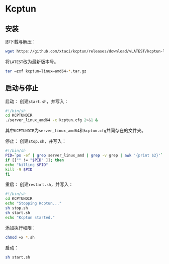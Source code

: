 # Kcptun

## 安装

即下载与解压：
```bash
wget https://github.com/xtaci/kcptun/releases/download/vLATEST/kcptun-linux-amd64-LATEST.tar.gz
```

将`LATEST`改为最新版本号。

```bash
tar –zxf kcptun–linux–amd64-*.tar.gz
```

## 启动与停止

启动：
创建`start.sh`，并写入：
```bash
#!/bin/sh
cd KCPTUNDIR
./server_linux_amd64 -c kcptun.cfg 2>&1 &
```

其中`KCPTUNDIR`为`server_linux_amd64`和`kcptun.cfg`共同存在的文件夹。

停止：
创建`stop.sh`，并写入：
```bash
#!/bin/sh
PID=`ps -ef | grep server_linux_amd | grep -v grep | awk '{print $2}'`
if [["" != "$PID" ]]; then
echo "killing $PID"
kill -9 $PID
fi
```

重启：
创建`restart.sh`，并写入：
```bash
#!/bin/sh
cd KCPTUNDIR
echo "Stopping Kcptun..."
sh stop.sh
sh start.sh
echo "Kcptun started."
```

添加执行权限：
```bash
chmod +x *.sh
```

启动：
```bash
sh start.sh
```
